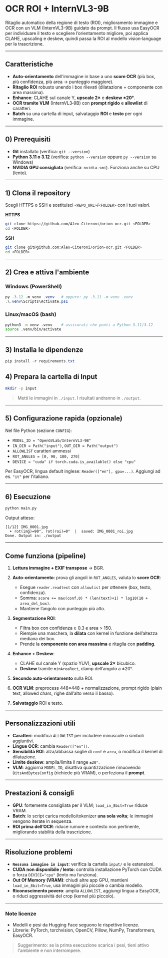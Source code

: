 # OCR ROI + InternVL3-9B

Ritaglio automatico della regione di testo (ROI), miglioramento immagine e OCR con un VLM (InternVL3-9B) guidato da prompt. Il flusso usa EasyOCR per individuare il testo e scegliere l’orientamento migliore, poi applica CLAHE, upscaling e deskew, quindi passa la ROI al modello vision‑language per la trascrizione.

---

## Caratteristiche

* **Auto‑orientamento** dell’immagine in base a uno **score OCR** (più box, più confidenza, più area → punteggio maggiore).
* **Ritaglio ROI** robusto unendo i box rilevati (dilatazione + componente con area massima).
* **Enhance**: CLAHE sul canale Y, **upscale 2×** e **deskew ±20°**.
* **OCR tramite VLM** (InternVL3‑9B) con **prompt rigido** e **allowlist** di caratteri.
* **Batch** su una cartella di input, salvataggio **ROI** e **testo** per ogni immagine.

---

## 0) Prerequisiti

* **Git** installato (verifica: `git --version`)
* **Python 3.11 o 3.12** (verifica: `python --version` oppure `py --version` su Windows)
* **NVIDIA GPU consigliata** (verifica: `nvidia-smi`). Funziona anche su CPU (lento).

---

## 1) Clona il repository

Scegli HTTPS o SSH e sostituisci `<REPO_URL>`/`<FOLDER>` con i tuoi valori.

**HTTPS**

```bash
git clone https://github.com/Alex-Citeroni/orion-ocr.git <FOLDER>
cd <FOLDER>
```

**SSH**

```bash
git clone git@github.com:Alex-Citeroni/orion-ocr.git <FOLDER>
cd <FOLDER>
```

---

## 2) Crea e attiva l'ambiente

### Windows (PowerShell)

```powershell
py -3.12 -m venv .venv   # oppure: py -3.11 -m venv .venv
.\.venv\Scripts\Activate.ps1
```

### Linux/macOS (bash)

```bash
python3 -m venv .venv    # assicurati che punti a Python 3.11/3.12
source .venv/bin/activate
```

---

## 3) Installa le dipendenze

```powershell
pip install -r requirements.txt
```

## 4) Prepara la cartella di Input

```bash
mkdir -p input
```

> Metti le immagini in `./input`. I risultati andranno in `./output`.

---

## 5) Configurazione rapida (opzionale)

Nel file Python (sezione `CONFIG`):

* `MODEL_ID = "OpenGVLab/InternVL3-9B"`
* `IN_DIR = Path("input")`, `OUT_DIR = Path("output")`
* `ALLOWLIST` caratteri ammessi
* `ROT_ANGLES = [0, 90, 180, 270]`
* `DEVICE = "cuda" if torch.cuda.is_available() else "cpu"`

Per EasyOCR, lingua default inglese: `Reader(["en"], gpu=...)`. Aggiungi ad es. `"it"` per l'italiano.

---

## 6) Esecuzione

```bash
python main.py
```

Output atteso:

```
[1/12] IMG_0001.jpg
  ➤ rot(img)=90°, rot(roi)=0°  |  saved: IMG_0001_roi.jpg
Done. Output in: ./output
```

---

## Come funziona (pipeline)

1. **Lettura immagine + EXIF transpose** → BGR.
2. **Auto‑orientamento**: prova gli angoli in `ROT_ANGLES`, valuta lo **score OCR**:

   * Esegue `reader.readtext` con `allowlist` per ottenere (box, testo, confidenza).
   * Somma: `score += max(conf,0) * (len(text)+1) * log10(10 + area_del_box)`.
   * Mantiene l’angolo con punteggio più alto.
3. **Segmentazione ROI**:

   * Filtra box con confidenza ≥ 0.3 e area > 150.
   * Riempie una maschera, la **dilata** con kernel in funzione dell’altezza mediana dei box.
   * Prende la **componente con area massima** e ritaglia con **padding**.
4. **Enhance + Deskew**:

   * CLAHE sul canale Y (spazio YUV), **upscale 2×** bicubico.
   * **Deskew** tramite `minAreaRect`, clamp dell’angolo a ±20°.
5. **Secondo auto‑orientamento** sulla ROI.
6. **OCR VLM**: preprocess 448×448 + normalizzazione, prompt rigido (plain text, allowed chars, righe dall’alto verso il basso).
7. **Salvataggio** ROI e testo.

---

## Personalizzazioni utili

* **Caratteri**: modifica `ALLOWLIST` per includere minuscole o simboli aggiuntivi.
* **Lingue OCR**: cambia `Reader(["en"])`.
* **Sensibilità ROI**: alza/abbassa soglie di `conf` e `area`, o modifica il kernel di dilatazione.
* **Limite deskew**: amplia/limita il range `±20°`.
* **VLM**: aggiorna `MODEL_ID`, disattiva quantizzazione rimuovendo `BitsAndBytesConfig` (richiede più VRAM), o perfeziona il **prompt**.

---

## Prestazioni & consigli

* **GPU**: fortemente consigliata per il VLM; `load_in_8bit=True` riduce VRAM.
* **Batch**: lo script carica modello/tokenizer **una sola volta**; le immagini vengono iterate in sequenza.
* **ROI prima dell’OCR**: riduce rumore e contesto non pertinente, migliorando stabilità della trascrizione.

---

## Risoluzione problemi

* **`Nessuna immagine in input`**: verifica la cartella `input/` e le estensioni.
* **CUDA non disponibile / lento**: controlla installazione PyTorch con CUDA o forza `DEVICE="cpu"` (lento ma funziona).
* **Out Of Memory (VRAM)**: chiudi altre app GPU, mantieni `load_in_8bit=True`, usa immagini più piccole o cambia modello.
* **Riconoscimento povero**: amplia `ALLOWLIST`, aggiungi lingua a EasyOCR, o riduci aggressività del crop (kernel più piccolo).

---

### Note licenze

* Modelli e pesi da Hugging Face seguono le rispettive licenze.
* Librerie: PyTorch, torchvision, OpenCV, Pillow, NumPy, Transformers, EasyOCR.

> Suggerimento: se la prima esecuzione scarica i pesi, tieni attivo l'ambiente e non interrompere.